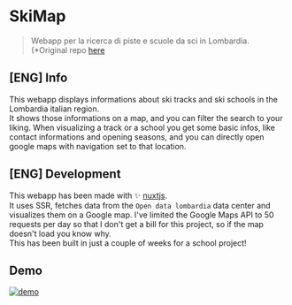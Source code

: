 # SkiMap
> Webapp per la ricerca di piste e scuole da sci in Lombardia.  
(*Original repo [here](https://github.com/Space-13-Team-Undefined/SkiMap)  

## [ENG] Info  
This webapp displays informations about ski tracks and ski schools in the Lombardia italian region.  
It shows those informations on a map, and you can filter the search to your liking. When visualizing a track or a school you get some basic infos, like contact informations and opening seasons, and you can directly open google maps with navigation set to that location.  

## [ENG] Development
This webapp has been made with ✨ [nuxtjs](https://nuxtjs.org/).  
It uses SSR, fetches data from the `Open data lombardia` data center and visualizes them on a Google map. I've limited the Google Maps API to 50 requests per day so that I don't get a bill for this project, so if the map doesn't load you know why.  
This has been built in just a couple of weeks for a school project!  

## Demo
[![demo](https://img.youtube.com/vi/0MV_oBVunn0/0.jpg)](https://www.youtube.com/watch?v=0MV_oBVunn0)
